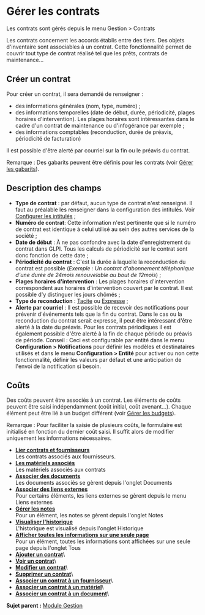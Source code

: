 Gérer les contrats
==================

Les contrats sont gérés depuis le menu Gestion \> Contrats

Les contrats concernent les accords établis entre des tiers. Des objets
d'inventaire sont associables à un contrat. Cette fonctionnalité permet
de couvrir tout type de contrat réalisé tel que les prêts, contrats de
maintenance...

Créer un contrat
----------------

Pour créer un contrat, il sera demandé de renseigner :

-   des informations générales (nom, type, numéro) ;
-   des informations temporelles (date de début, durée, périodicité,
    plages horaires d'intervention). Les plages horaires sont
    intéressantes dans le cadre d'un contrat de maintenance ou
    d'infogérance par exemple ;
-   des informations comptables (reconduction, durée de préavis,
    périodicité de facturation)

Il est possible d'être alerté par courriel sur la fin ou le préavis du
contrat.

Remarque : Des gabarits peuvent être définis pour les contrats (voir
[Gérer les
gabarits](template.html "La gestion des gabarits dans GLPI")).

Description des champs
----------------------

-   **Type de contrat** : par défaut, aucun type de contrat n'est
    renseigné. Il faut au préalable les renseigner dans la configuration
    des intitulés. Voir [Configurer les
    intitulés](config_dropdown.html "Les intitulés se configurent depuis le menu Configuration > Intitulés")
    ;
-   **Numéro de contrat**: Cette information n'est pertinente que si le
    numéro de contrat est identique à celui utilisé au sein des autres
    services de la société ;
-   **Date de début** : À ne pas confondre avec la date d'enregistrement
    du contrat dans GLPI. Tous les calculs de périodicité sur le contrat
    sont donc fonction de cette date ;
-   **Périodicité du contrat** : C'est la durée à laquelle la
    reconduction du contrat est possible (*Exemple : Un contrat
    d'abonnement téléphonique d'une durée de 24mois renouvelable au bout
    de 12mois*) ;
-   **Plages horaires d'intervention** : Les plages horaires
    d'intervention correspondent aux horaires d'intervention couvert par
    le contrat. Il est possible d'y distinguer les jours chômés ;
-   **Type de reconduction** : [Tacite](glossary/evergreen.dita) ou
    [Expresse](glossary/specific_renewal.dita) ;
-   **Alerte par courriel** : Il est possible de recevoir des
    notifications pour prévenir d'événements tels que la fin du contrat.
    Dans le cas ou la reconduction du contrat serait expresse, il peut
    être intéressant d'être alerté à la date du préavis. Pour les
    contrats périodiques il est également possible d'être alerté à la
    fin de chaque période ou préavis de période.
    Conseil : Ceci est configurable par entité dans le menu
    **Configuration \> Notifications** pour définir les modèles et
    destinataires utilisés et dans le menu **Configuration \> Entité**
    pour activer ou non cette fonctionnalité, définir les valeurs par
    défaut et une anticipation de l'envoi de la notification si besoin.

Coûts
-----

Des coûts peuvent être associés à un contrat. Les éléments de coûts
peuvent être saisi indépendamment (coût initial, coût avenant...).
Chaque élément peut être lié à un budget différent (voir [Gérer les
budgets](management_budget.html "Les budgets sont gérés depuis le menu Gestion > Budgets")).

Remarque : Pour faciliter la saisie de plusieurs coûts, le formulaire
est initialisé en fonction du dernier coût saisi. Il suffit alors de
modifier uniquement les informations nécessaires.

-   **[Lier contrats et
    fournisseurs](../glpi/management_supplier_contract.html)**\
     Les contrats associés aux fournisseurs.
-   **[Les matériels
    associés](../glpi/management_contract_hardware.html)**\
     Les matériels associés aux contrats
-   **[Associer des documents](../glpi/inventory_document.html)**\
     Les documents associés se gèrent depuis l'onglet Documents
-   **[Associer des liens externes](../glpi/inventory_link.html)**\
     Pour certains éléments, les liens externes se gèrent depuis le menu
    Liens externes
-   **[Gérer les notes](../glpi/notes.html)**\
     Pour un élément, les notes se gèrent depuis l'onglet Notes
-   **[Visualiser l'historique](../glpi/inventory_log.html)**\
     L'historique est visualisé depuis l'onglet Historique
-   **[Afficher toutes les informations sur une seule
    page](../glpi/inventory_all.html)**\
     Pour un élément, toutes les informations sont affichées sur une
    seule page depuis l'onglet Tous
-   **[Ajouter un contrat](../glpi/management_contract_t_create.html)**\
-   **[Voir un contrat](../glpi/management_contract_t_read.html)**\
-   **[Modifier un
    contrat](../glpi/management_contract_t_update.html)**\
-   **[Supprimer un
    contrat](../glpi/management_contract_t_delete.html)**\
-   **[Associer un contrat à un
    fournisseur](../glpi/management_contract_t_linktosupplier.html)**\
-   **[Associer un contrat à un
    matériel](../glpi/management_contract_t_linktoitem.html)**\
-   **[Associer un contrat à un
    document](../glpi/management_contract_t_linktodocument.html)**\

**Sujet parent :** [Module
Gestion](../glpi/management.html "Le module Gestion permet aux utilisateurs de gérer les contacts, les fournisseurs, les budgets, les contrats et les documents")
